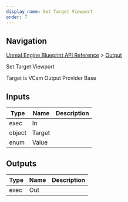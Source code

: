```yaml
---
display_name: Set Target Viewport
order: 7
---
```

## Navigation

[Unreal Engine Blueprint API Reference](https://dev.epicgames.com/documentation/en-us/unreal-engine/BlueprintAPI) > [Output](https://dev.epicgames.com/documentation/en-us/unreal-engine/BlueprintAPI/Output)

Set Target Viewport

Target is VCam Output Provider Base

## Inputs

| Type | Name | Description |
| --- | --- | --- |
| exec | In |  |
| object | Target |  |
| enum | Value |  |

## Outputs

| Type | Name | Description |
| --- | --- | --- |
| exec | Out |  |
